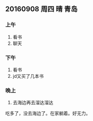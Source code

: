 ## 20160908  周四 晴 青岛

### 上午

1. 看书
2. 聊天


### 下午

1. 看书
2. jd又买了几本书

### 晚上

1. 去海边再去溜达溜达

吃多了，没去海边了。在家躺着。好无力。 

